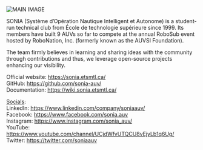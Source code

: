 ![MAIN IMAGE](/profile/IMG_1266.JPG)

SONIA (Système d’Opération Nautique Intelligent et Autonome) is a student-run technical club from École de technologie supérieure since 1999. Its members have built 9 AUVs so far to compete at the annual RoboSub event hosted by RoboNation, Inc. (formerly known as the AUVSI Foundation).

The team firmly believes in learning and sharing ideas with the community through contributions and thus, we leverage open-source projects enhancing our visibility.

Official website: https://sonia.etsmtl.ca/ <br />
GitHub: https://github.com/sonia-auv/ <br />
Documentation: https://wiki.sonia.etsmtl.ca/

<ins>Socials</ins>: <br />
LinkedIn: https://www.linkedin.com/company/soniaauv/ <br />
Facebook: https://www.facebook.com/sonia.auv <br />
Instagram: https://www.instagram.com/sonia_auv/ <br />
YouTube: https://www.youtube.com/channel/UCjdWfvUTQCU8vEjyLb1q6Ug/ <br />
Twitter: https://twitter.com/soniaauv


